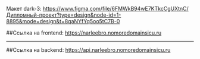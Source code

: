 Макет dark-3: https://www.figma.com/file/6FMWkB94wE7KTkcCgUXtnC/Дипломный-проект?type=design&node-id=1-8895&mode=design&t=8qaNYfYq5oo5tC7B-0

##Ссылка на frontend: https://narleebro.nomoredomainsicu.ru
***
##Ссылка на backend: https://api.narleebro.nomoredomainsicu.ru

